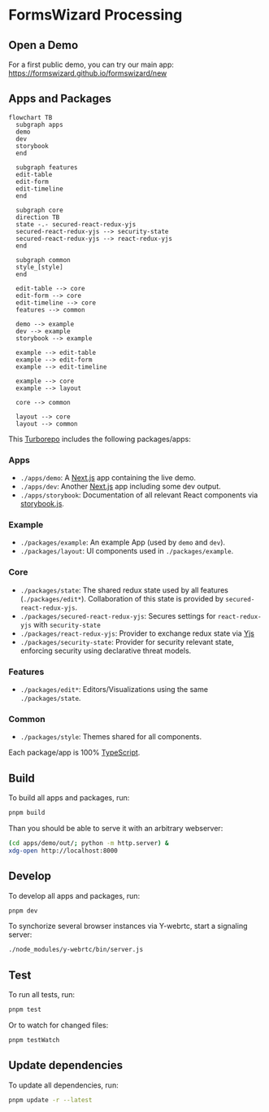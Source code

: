 # FormsWizard Processing

## Open a Demo

For a first public demo, you can try our main app: https://formswizard.github.io/formswizard/new

## Apps and Packages

```mermaid
flowchart TB
  subgraph apps
  demo
  dev
  storybook
  end
  
  subgraph features
  edit-table
  edit-form
  edit-timeline
  end
  
  subgraph core
  direction TB
  state -.- secured-react-redux-yjs
  secured-react-redux-yjs --> security-state
  secured-react-redux-yjs --> react-redux-yjs
  end

  subgraph common
  style_[style]
  end

  edit-table --> core
  edit-form --> core
  edit-timeline --> core
  features --> common

  demo --> example
  dev --> example
  storybook --> example

  example --> edit-table
  example --> edit-form
  example --> edit-timeline

  example --> core
  example --> layout

  core --> common
  
  layout --> core
  layout --> common
```

This [Turborepo](https://turbo.build/) includes the following packages/apps:

### Apps
- `./apps/demo`: A [Next.js](https://nextjs.org/) app containing the live demo.
- `./apps/dev`: Another [Next.js](https://nextjs.org/) app including some dev output.
- `./apps/storybook`: Documentation of all relevant React components via [storybook.js](https://storybook.js.org/).

### Example
- `./packages/example`: An example App (used by `demo` and `dev`).
- `./packages/layout`: UI components used in `./packages/example`.

### Core
- `./packages/state`: The shared redux state used by all features (`./packages/edit*`). Collaboration of this state is provided by `secured-react-redux-yjs`.
- `./packages/secured-react-redux-yjs`: Secures settings for `react-redux-yjs` with `security-state`
- `./packages/react-redux-yjs`: Provider to exchange redux state via [Yjs](https://yjs.dev/)
- `./packages/security-state`: Provider for security relevant state, enforcing security using declarative threat models.

### Features
- `./packages/edit*`: Editors/Visualizations using the same `./packages/state`.

### Common
- `./packages/style`: Themes shared for all components.


Each package/app is 100% [TypeScript](https://www.typescriptlang.org/).


## Build

To build all apps and packages, run:

```sh
pnpm build
```

Than you should be able to serve it with an arbitrary webserver:

```sh
(cd apps/demo/out/; python -m http.server) & 
xdg-open http://localhost:8000
```

## Develop

To develop all apps and packages, run:

```sh
pnpm dev
```

To synchorize several browser instances via Y-webrtc, start a signaling server:

```sh
./node_modules/y-webrtc/bin/server.js
```

## Test

To run all tests, run:

```sh
pnpm test
```

Or to watch for changed files:

```sh
pnpm testWatch
```

## Update dependencies

To update all dependencies, run:

```sh
pnpm update -r --latest
```
